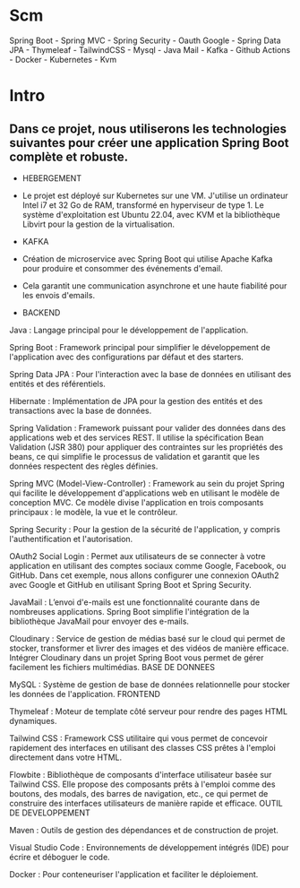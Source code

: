 # Scm
Spring Boot - Spring MVC - Spring Security - Oauth Google - Spring Data JPA - Thymeleaf - TailwindCSS - Mysql - Java Mail - Kafka - Github Actions - Docker - Kubernetes - Kvm

# Intro

## Dans ce projet, nous utiliserons les technologies suivantes pour créer une application Spring Boot complète et robuste.

- HEBERGEMENT

- Le projet est déployé sur Kubernetes sur une VM.
J'utilise un ordinateur Intel i7 et 32 Go de RAM, transformé en hyperviseur de type 1. Le système d'exploitation est Ubuntu 22.04, avec KVM et la bibliothèque Libvirt pour la gestion de la virtualisation.

- KAFKA

- Création de microservice avec Spring Boot qui utilise Apache Kafka pour produire et consommer des événements d'email.
- Cela garantit une communication asynchrone et une haute fiabilité pour les envois d'emails.

- BACKEND

Java : Langage principal pour le développement de l'application.

Spring Boot : Framework principal pour simplifier le développement de l'application avec des configurations par défaut et des starters.

Spring Data JPA : Pour l'interaction avec la base de données en utilisant des entités et des référentiels.

Hibernate : Implémentation de JPA pour la gestion des entités et des transactions avec la base de données.

Spring Validation : Framework puissant pour valider des données dans des applications web et des services REST. Il utilise la spécification Bean Validation (JSR 380) pour appliquer des contraintes sur les propriétés des beans, ce qui simplifie le processus de validation et garantit que les données respectent des règles définies.

Spring MVC (Model-View-Controller) : Framework au sein du projet Spring qui facilite le développement d'applications web en utilisant le modèle de conception MVC. Ce modèle divise l'application en trois composants principaux : le modèle, la vue et le contrôleur.

Spring Security : Pour la gestion de la sécurité de l'application, y compris l'authentification et l'autorisation.

OAuth2 Social Login : Permet aux utilisateurs de se connecter à votre application en utilisant des comptes sociaux comme Google, Facebook, ou GitHub. Dans cet exemple, nous allons configurer une connexion OAuth2 avec Google et GitHub en utilisant Spring Boot et Spring Security.

JavaMail : L’envoi d'e-mails est une fonctionnalité courante dans de nombreuses applications. Spring Boot simplifie l'intégration de la bibliothèque JavaMail pour envoyer des e-mails.

Cloudinary : Service de gestion de médias basé sur le cloud qui permet de stocker, transformer et livrer des images et des vidéos de manière efficace.
Intégrer Cloudinary dans un projet Spring Boot vous permet de gérer facilement les fichiers multimédias.
BASE DE DONNEES

MySQL : Système de gestion de base de données relationnelle pour stocker les données de l'application.
FRONTEND

Thymeleaf : Moteur de template côté serveur pour rendre des pages HTML dynamiques.

Tailwind CSS : Framework CSS utilitaire qui vous permet de concevoir rapidement des interfaces en utilisant des classes CSS prêtes à l'emploi directement dans votre HTML.

Flowbite : Bibliothèque de composants d'interface utilisateur basée sur Tailwind CSS. Elle propose des composants prêts à l'emploi comme des boutons, des modals, des barres de navigation, etc., ce qui permet de construire des interfaces utilisateurs de manière rapide et efficace.
OUTIL DE DEVELOPPEMENT

Maven : Outils de gestion des dépendances et de construction de projet.

Visual Studio Code : Environnements de développement intégrés (IDE) pour écrire et déboguer le code.

Docker : Pour conteneuriser l'application et faciliter le déploiement.
